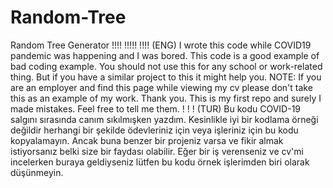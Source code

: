 # Random-Tree
 Random Tree Generator
!!!!
!!!!!
!!!!
(ENG)
I wrote this code while COVID19 pandemic was happening and I was bored.
This code is a good example of bad coding example. You should not use this for any school or work-related thing.
But if you have a similar project to this it might help you.
NOTE: If you are an employer and find this page while viewing my cv please don't take this as an example of my work. Thank you.
This is my first repo and surely I made mistakes. Feel free to tell me them.
!
!
!
(TUR)
Bu kodu COVID-19 salgını sırasında canım sıkılmışken yazdım.
Kesinlikle iyi bir kodlama örneği değildir herhangi bir şekilde ödevleriniz için veya işleriniz için bu kodu kopyalamayın.
Ancak buna benzer bir projeniz varsa ve fikir almak istiyorsanız belki size bir faydası olabilir.
Eğer bir iş verenseniz ve cv'mi incelerken buraya geldiyseniz lütfen bu kodu örnek işlerimden biri olarak düşünmeyin.
